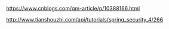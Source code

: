 

https://www.cnblogs.com/qm-article/p/10388166.html

http://www.tianshouzhi.com/api/tutorials/spring_security_4/266

